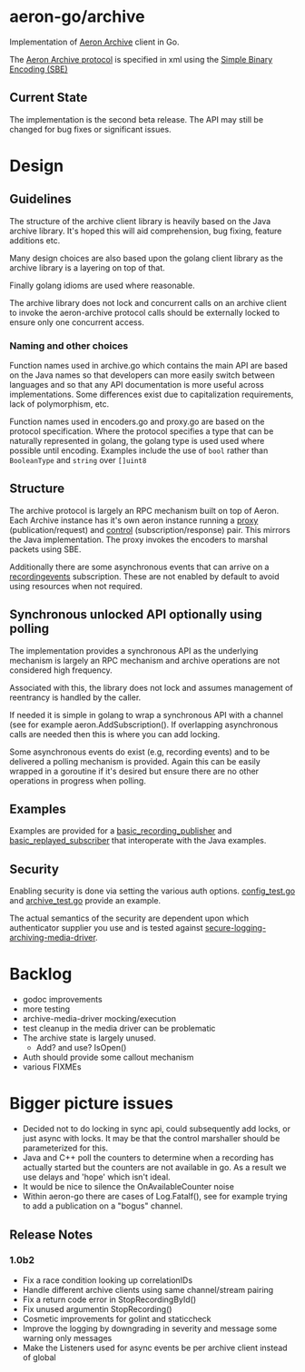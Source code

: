 # aeron-go/archive

Implementation of [Aeron Archive](https://github.com/real-logic/Aeron/tree/master/aeron-archive) client in Go.

The [Aeron Archive
protocol](http://github.com/real-logic/aeron/blob/master/aeron-archive/src/main/resources/archive/aeron-archive-codecs.xml)
is specified in xml using the [Simple Binary Encoding (SBE)](https://github.com/real-logic/simple-binary-encoding)

## Current State
The implementation is the second beta release. The API may still be changed for bug fixes or significant issues.

# Design

## Guidelines

The structure of the archive client library is heavily based on the
Java archive library. It's hoped this will aid comprehension, bug fixing,
feature additions etc.

Many design choices are also based upon the golang client library as
the archive library is a layering on top of that.

Finally golang idioms are used where reasonable.

The archive library does not lock and concurrent calls on an archive
client to invoke the aeron-archive protocol calls should be externally
locked to ensure only one concurrent access.

### Naming and other choices

Function names used in archive.go which contains the main API are
based on the Java names so that developers can more easily switch
between languages and so that any API documentation is more useful
across implementations. Some differences exist due to capitalization
requirements, lack of polymorphism, etc.

Function names used in encoders.go and proxy.go are based on the
protocol specification. Where the protocol specifies a type that can
be naturally represented in golang, the golang type is used used where
possible until encoding. Examples include the use of `bool` rather than
`BooleanType` and `string` over `[]uint8`

## Structure

The archive protocol is largely an RPC mechanism built on top of
Aeron. Each Archive instance has it's own aeron instance running a
[proxy](proxy.go) (publication/request) and [control](control.go) (subscription/response)
pair. This mirrors the Java implementation. The proxy invokes the
encoders to marshal packets using SBE.

Additionally there are some asynchronous events that can arrive on a
[recordingevents](recordingevents.go) subscription. These
are not enabled by default to avoid using resources when not required.

## Synchronous unlocked API optionally using polling

The implementation provides a synchronous API as the underlying
mechanism is largely an RPC mechanism and archive operations are not
considered high frequency.

Associated with this, the library does not lock and assumes management
of reentrancy is handled by the caller.

If needed it is simple in golang to wrap a synchronous API with a
channel (see for example aeron.AddSubscription(). If overlapping
asynchronous calls are needed then this is where you can add locking.

Some asynchronous events do exist (e.g, recording events) and to be
delivered a polling mechanism is provided. Again this can be easily
wrapped in a goroutine if it's desired but ensure there are no other
operations in progress when polling.

## Examples

Examples are provided for a [basic_recording_publisher](examples/basic_recording_publisher/basic_recording_publisher.go) and [basic_replayed_subscriber](examples/basic_replayed_subscriber/basic_replayed_subscriber.go) that interoperate with the Java examples.

## Security

Enabling security is done via setting the various auth options. [config_test.go](config_test.go) and [archive_test.go](archive_test.go) provide an example.

The actual semantics of the security are dependent upon which authenticator supplier you use and is tested against [secure-logging-archiving-media-driver](secure-logging-archiving-media-driver).

# Backlog
 * godoc improvements
 * more testing
  * archive-media-driver mocking/execution
  * test cleanup in the media driver can be problematic
 * The archive state is largely unused. 
   * Add? and use? IsOpen()
 * Auth should provide some callout mechanism
 * various FIXMEs

# Bigger picture issues
 * Decided not to do locking in sync api, could subsequently add locks, or just async with locks.
   It may be that the control marshaller should be parameterized for this.
 * Java and C++ poll the counters to determine when a recording has actually started but the counters are not
   available in go. As a result we use delays and 'hope' which isn't ideal.
 * It would be nice to silence the OnAvailableCounter noise
 * Within aeron-go there are cases of Log.Fatalf(), see for example trying to add a publication on a "bogus" channel.

## Release Notes

### 1.0b2
 * Fix a race condition looking up correlationIDs
 * Handle different archive clients using same channel/stream pairing
 * Fix a return code error in StopRecordingById()
 * Fix unused argumentin StopRecording()
 * Cosmetic improvements for golint and staticcheck
 * Improve the logging by downgrading in severity and message some warning only messages
 * Make the Listeners used for async events be per archive client instead of global